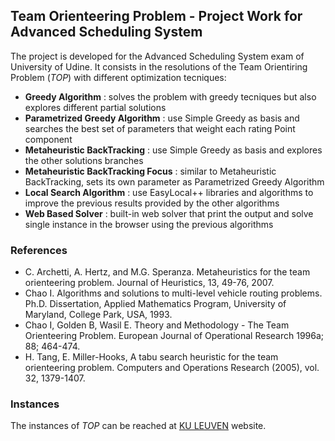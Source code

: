 ## Team Orienteering Problem - Project Work for Advanced Scheduling System

The project is developed for the Advanced Scheduling System exam of University of Udine. It consists in the resolutions of the Team Orientiring Problem (_TOP_) with different optimization tecniques:
+ **Greedy Algorithm** : solves the problem with greedy tecniques but also explores different partial solutions 
+ **Parametrized Greedy Algorithm** : use Simple Greedy as basis and searches the best set of parameters that weight each rating Point component
+ **Metaheuristic BackTracking** : use Simple Greedy as basis and explores the other solutions branches
+ **Metaheuristic BackTracking Focus** : similar to Metaheuristic BackTracking, sets its own parameter as Parametrized Greedy Algorithm
+ **Local Search Algorithm** : use EasyLocal++ libraries and algorithms to improve the previous results provided by the other algorithms
+ **Web Based Solver** : built-in web solver that print the output and solve single instance in the browser using the previous algorithms

### References

- C. Archetti, A. Hertz, and M.G. Speranza. Metaheuristics for the team orienteering problem. Journal of Heuristics, 13, 49-76, 2007.
- Chao I. Algorithms and solutions to multi-level vehicle routing problems. Ph.D. Dissertation, Applied Mathematics Program, University of Maryland, College Park, USA, 1993.
- Chao I, Golden B, Wasil E. Theory and Methodology - The Team Orienteering Problem. European Journal of Operational Research 1996a; 88; 464-474.
- H. Tang, E. Miller-Hooks, A tabu search heuristic for the team orienteering problem. Computers and Operations Research (2005), vol. 32, 1379-1407.



### Instances

The instances of _TOP_ can be reached at [KU LEUVEN](https://www.mech.kuleuven.be/en/cib/op#section-3) website.
